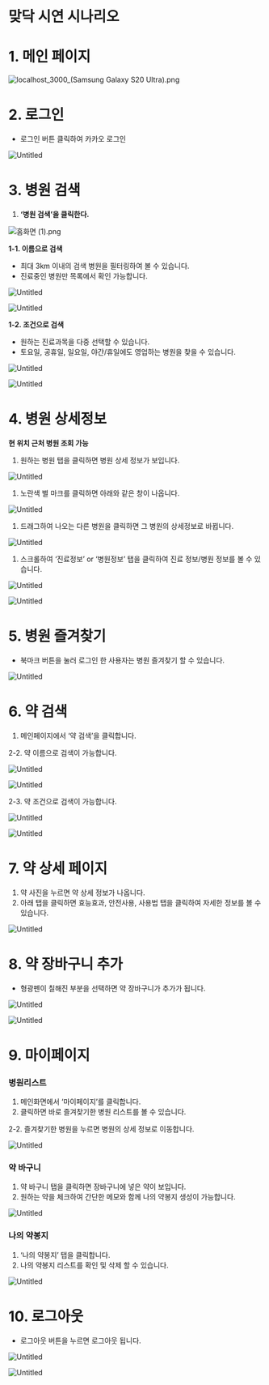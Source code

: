 # 맞닥 시연 시나리오

# 1. 메인 페이지

![localhost_3000_(Samsung Galaxy S20 Ultra).png](</exec/시연시나리오/localhost_3000_(Samsung_Galaxy_S20_Ultra).png>)

# 2. 로그인

- 로그인 버튼 클릭하여 카카오 로그인

![Untitled](/exec/시연시나리오/Untitled.png)

# 3. 병원 검색

1. **‘병원 검색’을 클릭한다.**

![홈화면 (1).png](/exec/시연시나리오/%ED%99%88%ED%99%94%EB%A9%B4.png)

**1-1. 이름으로 검색**

- 최대 3km 이내의 검색 병원을 필터링하여 볼 수 있습니다.
- 진료중인 병원만 목록에서 확인 가능합니다.

![Untitled](/exec/시연시나리오/Untitled%201.png)

![Untitled](/exec/시연시나리오/Untitled%202.png)

**1-2. 조건으로 검색**

- 원하는 진료과목을 다중 선택할 수 있습니다.
- 토요일, 공휴일, 일요일, 야간/휴일에도 영업하는 병원을 찾을 수 있습니다.

![Untitled](/exec/시연시나리오/Untitled%203.png)

![Untitled](/exec/시연시나리오/Untitled%204.png)

# 4. 병원 상세정보

**현 위치 근처 병원 조회 가능**

1. 원하는 병원 탭을 클릭하면 병원 상세 정보가 보입니다.

![Untitled](/exec/시연시나리오/Untitled%205.png)

1. 노란색 별 마크를 클릭하면 아래와 같은 창이 나옵니다.

![Untitled](/exec/시연시나리오/Untitled%206.png)

1. 드래그하여 나오는 다른 병원을 클릭하면 그 병원의 상세정보로 바뀝니다.

![Untitled](/exec/시연시나리오/Untitled%207.png)

1. 스크롤하여 ‘진료정보’ or ‘병원정보’ 탭을 클릭하여 진료 정보/병원 정보를 볼 수 있습니다.

![Untitled](/exec/시연시나리오/Untitled%208.png)

![Untitled](/exec/시연시나리오/Untitled%209.png)

# 5. 병원 즐겨찾기

- 북마크 버튼을 눌러 로그인 한 사용자는 병원 즐겨찾기 할 수 있습니다.

![Untitled](/exec/시연시나리오/Untitled%2010.png)

# 6. 약 검색

1. 메인페이지에서 ‘약 검색’을 클릭합니다.

2-2. 약 이름으로 검색이 가능합니다.

![Untitled](/exec/시연시나리오/Untitled%2011.png)

![Untitled](/exec/시연시나리오/Untitled%2012.png)

2-3. 약 조건으로 검색이 가능합니다.

![Untitled](/exec/시연시나리오/Untitled%2013.png)

![Untitled](/exec/시연시나리오/Untitled%2014.png)

# 7. 약 상세 페이지

1. 약 사진을 누르면 약 상세 정보가 나옵니다.
2. 아래 탭을 클릭하면 효능효과, 안전사용, 사용법 탭을 클릭하여 자세한 정보를 볼 수 있습니다.

![Untitled](/exec/시연시나리오/Untitled%2015.png)

# 8. 약 장바구니 추가

- 형광펜이 칠해진 부분을 선택하면 약 장바구니가 추가가 됩니다.

![Untitled](/exec/시연시나리오/Untitled%2016.png)

![Untitled](/exec/시연시나리오/Untitled%2017.png)

# 9. 마이페이지

### 병원리스트

1. 메인화면에서 ‘마이페이지’를 클릭합니다.
2. 클릭하면 바로 즐겨찾기한 병원 리스트를 볼 수 있습니다.

2-2. 즐겨찾기한 병원을 누르면 병원의 상세 정보로 이동합니다.

![Untitled](/exec/시연시나리오/Untitled%2018.png)

### 약 바구니

1. 약 바구니 탭을 클릭하면 장바구니에 넣은 약이 보입니다.
2. 원하는 약을 체크하여 간단한 메모와 함께 나의 약봉지 생성이 가능합니다.

![Untitled](/exec/시연시나리오/Untitled%2019.png)

### 나의 약봉지

1. ‘나의 약봉지’ 탭을 클릭합니다.
2. 나의 약봉지 리스트를 확인 및 삭제 할 수 있습니다.

![Untitled](/exec/시연시나리오/Untitled%2020.png)

# 10. 로그아웃

- 로그아웃 버튼을 누르면 로그아웃 됩니다.

![Untitled](/exec/시연시나리오/Untitled%2021.png)

![Untitled](/exec/시연시나리오/Untitled%2022.png)
